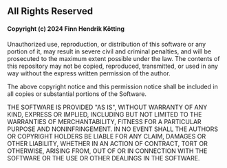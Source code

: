 ## All Rights Reserved

#### Copyright (c) 2024 Finn Hendrik Kötting 

Unauthorized use, reproduction, or distribution of this software or any portion of it, may result in severe civil and criminal penalties, and will be prosecuted to the maximum extent possible under the law.
The contents of this repository may not be copied, reproduced, transmitted, or used in any way without the express written permission of the author.

The above copyright notice and this permission notice shall be included in all
copies or substantial portions of the Software.

THE SOFTWARE IS PROVIDED "AS IS", WITHOUT WARRANTY OF ANY KIND, EXPRESS OR
IMPLIED, INCLUDING BUT NOT LIMITED TO THE WARRANTIES OF MERCHANTABILITY,
FITNESS FOR A PARTICULAR PURPOSE AND NONINFRINGEMENT. IN NO EVENT SHALL THE
AUTHORS OR COPYRIGHT HOLDERS BE LIABLE FOR ANY CLAIM, DAMAGES OR OTHER
LIABILITY, WHETHER IN AN ACTION OF CONTRACT, TORT OR OTHERWISE, ARISING FROM,
OUT OF OR IN CONNECTION WITH THE SOFTWARE OR THE USE OR OTHER DEALINGS IN THE
SOFTWARE.
